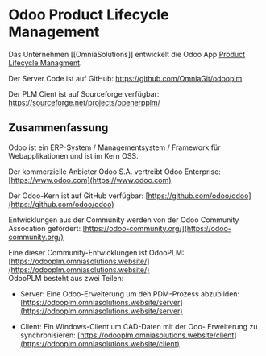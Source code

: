 # Odoo Product Lifecycle Management
Das Unternehmen [[OmniaSolutions]] entwickelt die Odoo App [Product Lifecycle Managment](https://apps.odoo.com/apps/modules/15.0/plm/).

Der Server Code ist auf GitHub: <https://github.com/OmniaGit/odooplm>

Der PLM Cient ist auf Sourceforge verfügbar: <https://sourceforge.net/projects/openerpplm/>

## Zusammenfassung

Odoo ist ein ERP-System / Managementsystem / Framework für Webapplikationen und ist im Kern OSS.  

Der kommerzielle Anbieter Odoo S.A. vertreibt Odoo Enterprise: [https://www.odoo.com](https://www.odoo.com)

Der Odoo-Kern ist auf GitHub verfügbar: [https://github.com/odoo/odoo](https://github.com/odoo/odoo)

Entwicklungen aus der Community werden von der Odoo Community Assocation gefördert: [https://odoo-community.org/](https://odoo-community.org/)

Eine dieser Community-Entwicklungen ist OdooPLM: [https://odooplm.omniasolutions.website/](https://odooplm.omniasolutions.website/)  
OdooPLM besteht aus zwei Teilen:

- Server: Eine Odoo-Erweiterung um den PDM-Prozess abzubilden: [https://odooplm.omniasolutions.website/server](https://odooplm.omniasolutions.website/server)  

- Client: Ein Windows-Client um CAD-Daten mit der Odo- Erweiterung zu synchronisieren: [https://odooplm.omniasolutions.website/client](https://odooplm.omniasolutions.website/client)